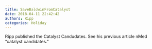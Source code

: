 ```yaml
---
title: SaveBaldwinFromCatalyst
date: 2018-04-11 22:42:42
authors: Ripp
categories: Holiday
---
```


 Ripp published the Catalyst Candudates.  See his previous article nMed “catalyst candidates.”